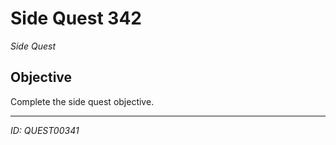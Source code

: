 # Side Quest 342

*Side Quest*

## Objective
Complete the side quest objective.

---
*ID: QUEST00341*